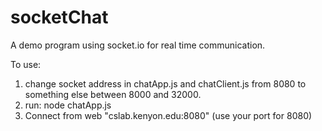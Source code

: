 # socketChat

A demo program using socket.io for real time communication.

To use:
1. change socket address in chatApp.js and chatClient.js from 8080 to something else between 8000 and 32000.
2. run: node chatApp.js
3. Connect from web "cslab.kenyon.edu:8080" (use your port for 8080)
